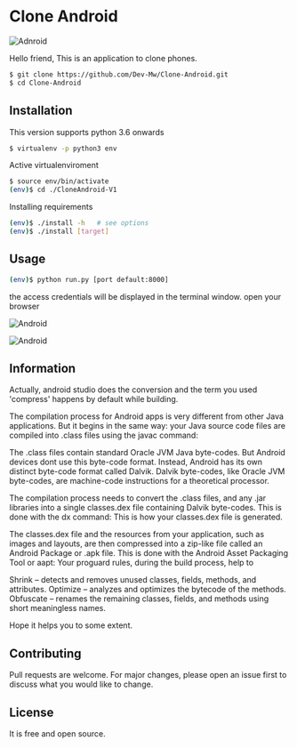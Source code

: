 # Clone Android


![Adnroid](http://blackhatrabbits.org/images/android.png)

Hello friend, This is an application to clone phones.

```bash
$ git clone https://github.com/Dev-Mw/Clone-Android.git
$ cd Clone-Android
```

## Installation

This version supports python 3.6 onwards

```bash
$ virtualenv -p python3 env
```
Active virtualenviroment

```bash
$ source env/bin/activate
(env)$ cd ./CloneAndroid-V1
```
Installing requirements

```bash
(env)$ ./install -h   # see options
(env)$ ./install [target]
```

## Usage

```bash
(env)$ python run.py [port default:8000]
```

the access credentials will be displayed in the terminal window.
open your browser

![Android](http://blackhatrabbits.org/images/android2.png)

![Android](http://blackhatrabbits.org/images/android4.png)

## Information

Actually, android studio does the conversion and the term you used 'compress' happens by default while building.

The compilation process for Android apps is very different from other Java applications. But it begins in the same way: your Java source code files are compiled into .class files using the javac command:

The .class files contain standard Oracle JVM Java byte-codes. But Android devices dont use this byte-code format. Instead, Android has its own distinct byte-code format called Dalvik. Dalvik byte-codes, like Oracle JVM byte-codes, are machine-code instructions for a theoretical processor.

The compilation process needs to convert the .class files, and any .jar libraries into a single classes.dex file containing Dalvik byte-codes. This is done with the dx command: This is how your classes.dex file is generated.

The classes.dex file and the resources from your application, such as images and layouts, are then compressed into a zip-like file called an Android Package or .apk file. This is done with the Android Asset Packaging Tool or aapt:
Your proguard rules, during the build process, help to

Shrink    – detects and removes unused classes, fields, methods, and attributes.
Optimize  – analyzes and optimizes the bytecode of the methods.
Obfuscate – renames the remaining classes, fields, and methods using short meaningless names.

Hope it helps you to some extent.


## Contributing
Pull requests are welcome. For major changes, please open an issue first to discuss what you would like to change.


## License
It is free and open source.
